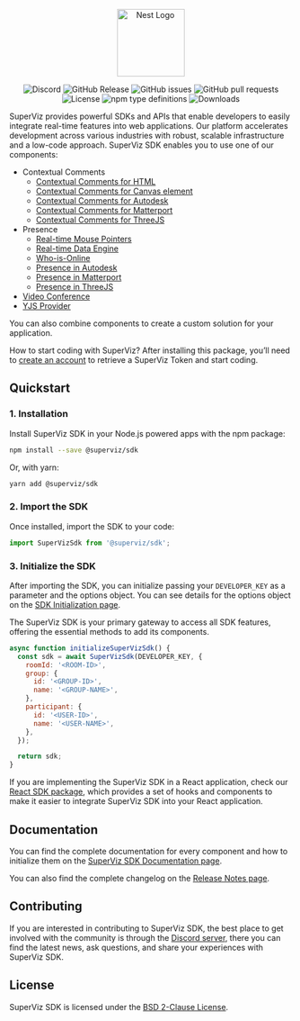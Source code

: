 <p align="center">
  <a href="https://superviz.com/" target="blank"><img src="https://avatars.githubusercontent.com/u/56120553?s=200&v=4" width="120" alt="Nest Logo" /></a>
</p>

<p align="center">
  <img alt="Discord" src="https://img.shields.io/discord/1171797567223378002">
  <img alt="GitHub Release" src="https://img.shields.io/github/v/release/superviz/sdk">
  <img alt="GitHub issues" src="https://img.shields.io/github/issues-raw/superviz/sdk">
  <img alt="GitHub pull requests" src="https://img.shields.io/github/issues-pr/superviz/sdk">
  <img alt="License" src="https://img.shields.io/github/license/superviz/sdk">
  <img alt="npm type definitions" src="https://img.shields.io/npm/types/@superviz/sdk">
  <img alt="Downloads" src="https://img.shields.io/npm/dw/@superviz/sdk">
</p>

SuperViz provides powerful SDKs and APIs that enable developers to easily integrate real-time features into web applications. Our platform accelerates development across various industries with robust, scalable infrastructure and a low-code approach. SuperViz SDK enables you to use one of our components:

- Contextual Comments
  - [Contextual Comments for HTML](https://docs.superviz.com/sdk/comments/html-adapter)
  - [Contextual Comments for Canvas element](https://docs.superviz.com/sdk/comments/canvas-adapter)
  - [Contextual Comments for Autodesk](https://docs.superviz.com/sdk/comments/autodesk-adpater)
  - [Contextual Comments for Matterport](https://docs.superviz.com/sdk/comments/matterport-adapter)
  - [Contextual Comments for ThreeJS](https://docs.superviz.com/sdk/comments/threejs-adapter)
- Presence
  - [Real-time Mouse Pointers](https://docs.superviz.com/sdk/presence/mouse-pointers)
  - [Real-time Data Engine](https://docs.superviz.com/sdk/presence/real-time-data-engine)
  - [Who-is-Online](https://docs.superviz.com/sdk/presence/who-is-online)
  - [Presence in Autodesk](https://docs.superviz.com/sdk/presence/AutodeskPresence)
  - [Presence in Matterport](https://docs.superviz.com/sdk/presence/MatterportPresence)
  - [Presence in ThreeJS](https://docs.superviz.com/sdk/presence/ThreeJsPresence)
- [Video Conference](https://docs.superviz.com/sdk/video/video-conference)
- [YJS Provider](https://docs.superviz.com/collaboration/api-reference/yjs)

You can also combine components to create a custom solution for your application.

How to start coding with SuperViz? After installing this package, you’ll need to [create an account](https://dashboard.superviz.com/) to retrieve a SuperViz Token and start coding.

## Quickstart

### 1. Installation

Install SuperViz SDK in your Node.js powered apps with the npm package:

```bash
npm install --save @superviz/sdk
```

Or, with yarn:

```bash
yarn add @superviz/sdk
```

### 2. Import the SDK

Once installed, import the SDK to your code:

```jsx
import SuperVizSdk from '@superviz/sdk';
```

### 3. Initialize the SDK

After importing the SDK, you can initialize passing your `DEVELOPER_KEY` as a parameter and the options object. You can see details for the options object on the [SDK Initialization page](https://docs.superviz.com/init/initialization).

The SuperViz SDK is your primary gateway to access all SDK features, offering the essential methods to add its components.

```jsx
async function initializeSuperVizSdk() {
  const sdk = await SuperVizSdk(DEVELOPER_KEY, {
    roomId: '<ROOM-ID>',
    group: {
      id: '<GROUP-ID>',
      name: '<GROUP-NAME>',
    },
    participant: {
      id: '<USER-ID>',
      name: '<USER-NAME>',
    },
  });

  return sdk;
}
```

If you are implementing the SuperViz SDK in a React application, check our [React SDK package](https://docs.superviz.com/react-sdk/initialization), which provides a set of hooks and components to make it easier to integrate SuperViz SDK into your React application.

## Documentation

You can find the complete documentation for every component and how to initialize them on the [SuperViz SDK Documentation page](https://docs.superviz.com/).

You can also find the complete changelog on the [Release Notes page](https://docs.superviz.com/releases).

## Contributing

If you are interested in contributing to SuperViz SDK, the best place to get involved with the community is through the [Discord server](https://discord.gg/weZ3Bfv6WZ), there you can find the latest news, ask questions, and share your experiences with SuperViz SDK.

## License

SuperViz SDK is licensed under the [BSD 2-Clause License](LICENSE).
